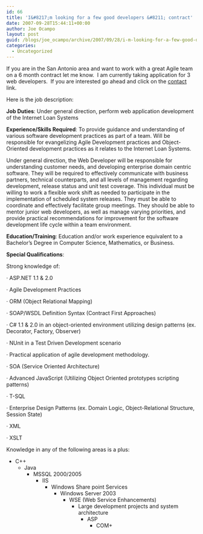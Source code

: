 ```yaml
---
id: 66
title: 'I&#8217;m looking for a few good developers &#8211; contract'
date: 2007-09-28T15:44:11+00:00
author: Joe Ocampo
layout: post
guid: /blogs/joe_ocampo/archive/2007/09/28/i-m-looking-for-a-few-good-developers-contract.aspx
categories:
  - Uncategorized
---
```

If you are in the San Antonio area and want to work with a great Agile team on a 6 month contract let me know.&nbsp; I am currently taking application for 3 web developers.&nbsp; If you are interested go ahead and click on the <a href="http://www.lostechies.com/blogs/joe_ocampo/contact.aspx" target="_blank">contact</a> link.

Here is the job description:

**Job Duties**: Under general direction, perform web application development of the Internet Loan Systems 

**Experience/Skills Required**: To provide guidance and understanding of various software development practices as part of a team. Will be responsible for evangelizing Agile Development practices and Object-Oriented development practices as it relates to the Internet Loan Systems. 

Under general direction, the Web Developer will be responsible for understanding customer needs, and developing enterprise domain centric software. They will be required to effectively communicate with business partners, technical counterparts, and all levels of management regarding development, release status and unit test coverage. This individual must be willing to work a flexible work shift as needed to participate in the implementation of scheduled system releases. They must be able to coordinate and effectively facilitate group meetings. They should be able to mentor junior web developers, as well as manage varying priorities, and provide practical recommendations for improvement for the software development life cycle within a team environment. 

**Education/Training**: Education and/or work experience equivalent to a Bachelor’s Degree in Computer Science, Mathematics, or Business. 

**Special Qualifications**: 

Strong knowledge of: 

· ASP.NET 1.1 & 2.0 

· Agile Development Practices 

· ORM (Object Relational Mapping) 

· SOAP/WSDL Definition Syntax (Contract First Approaches) 

· C# 1.1 & 2.0 in an object-oriented environment utilizing design patterns (ex. Decorator, Factory, Observer) 

· NUnit in a Test Driven Development scenario 

· Practical application of agile development methodology. 

· SOA (Service Oriented Architecture) 

· Advanced JavaScript (Utilizing Object Oriented prototypes scripting patterns) 

· T-SQL 

· Enterprise Design Patterns (ex. Domain Logic, Object-Relational Structure, Session State) 

· XML 

· XSLT 

Knowledge in any of the following areas is a plus: 

  * C++ 
      * Java 
          * MSSQL 2000/2005 
              * IIS 
                  * Windows Share point Services 
                      * Windows Server 2003 
                          * WSE (Web Service Enhancements) 
                              * Large development projects and system architecture 
                                  * ASP 
                                      * COM+ </ul>